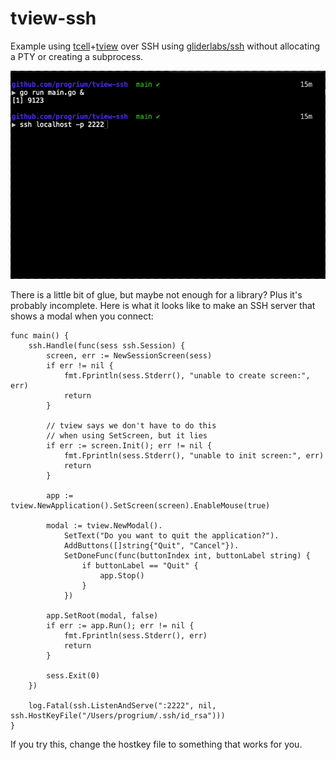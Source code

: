 # tview-ssh
Example using [tcell](https://github.com/gdamore/tcell)+[tview](https://github.com/rivo/tview) over SSH using [gliderlabs/ssh](https://github.com/gliderlabs/ssh) without allocating a PTY or creating a subprocess. 

![Demo GIF](https://raw.githubusercontent.com/progrium/tview-ssh/main/demo.gif)

There is a little bit of glue, but maybe not enough for a library? Plus it's probably incomplete. Here is what it looks like to make an SSH server that shows a modal when you connect:

```golang
func main() {
	ssh.Handle(func(sess ssh.Session) {
		screen, err := NewSessionScreen(sess)
		if err != nil {
			fmt.Fprintln(sess.Stderr(), "unable to create screen:", err)
			return
		}

		// tview says we don't have to do this
		// when using SetScreen, but it lies
		if err := screen.Init(); err != nil {
			fmt.Fprintln(sess.Stderr(), "unable to init screen:", err)
			return
		}

		app := tview.NewApplication().SetScreen(screen).EnableMouse(true)

		modal := tview.NewModal().
			SetText("Do you want to quit the application?").
			AddButtons([]string{"Quit", "Cancel"}).
			SetDoneFunc(func(buttonIndex int, buttonLabel string) {
				if buttonLabel == "Quit" {
					app.Stop()
				}
			})

		app.SetRoot(modal, false)
		if err := app.Run(); err != nil {
			fmt.Fprintln(sess.Stderr(), err)
			return
		}

		sess.Exit(0)
	})

	log.Fatal(ssh.ListenAndServe(":2222", nil, ssh.HostKeyFile("/Users/progrium/.ssh/id_rsa")))
}
```

If you try this, change the hostkey file to something that works for you.